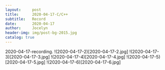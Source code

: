 ```yaml
---
layout:     post
title:      2020-04-17-C/C++
subtitle:   Record
date:       2020-04-17
author:     Jocelyn
header-img: img/post-bg-2015.jpg
catalog: true
---
```



2020-04-17-recording.
!(2020-04-17-2)[2020-04-17-2.jpg]
!(2020-04-17-3)[2020-04-17-3.jpg]
!(2020-04-17-4)[2020-04-17-4.jpg]
!(2020-04-17-5)[2020-04-17-5.jpg]
!(2020-04-17-6)[2020-04-17-6.jpg]
